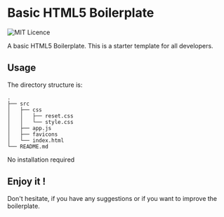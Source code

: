 # Basic HTML5 Boilerplate

![MIT Licence](https://shields.io/badge/license-MIT-blue)

A basic HTML5 Boilerplate. This is a starter template for all developers.

## Usage

The directory structure is:

```
.
├── src
│   ├── css
│   │   ├── reset.css
│   │   └── style.css
│   ├── app.js
│   ├── favicons
│   └── index.html
└── README.md
```

No installation required
## Enjoy it !

Don't hesitate, if you have any suggestions or if you want to improve the boilerplate.

